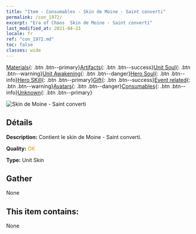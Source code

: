 ```yaml
---
title: "Item - Consumables - Skin de Moine - Saint converti"
permalink: /con_1972/
excerpt: "Era of Chaos  Skin de Moine - Saint converti"
last_modified_at: 2021-04-23
locale: fr
ref: "con_1972.md"
toc: false
classes: wide
---
```

 [Materials](/ItemsFR/){: .btn .btn--primary}[Artifacts](/ItemsFR/Artifacts/){: .btn .btn--success}[Unit Soul](/ItemsFR/UnitSoul/){: .btn .btn--warning}[Unit Awakening](/ItemsFR/UnitAwakening/){: .btn .btn--danger}[Hero Soul](/ItemsFR/HeroSoul/){: .btn .btn--info}[Hero SKill](/ItemsFR/HeroSkill/){: .btn .btn--primary}[Gift](/ItemsFR/Gift/){: .btn .btn--success}[Event related](/ItemsFR/Events/){: .btn .btn--warning}[Avatars](/ItemsFR/Avatars/){: .btn .btn--danger}[Consumables](/ItemsFR/Consumables/){: .btn .btn--info}[Unknown](/ItemsFR/Unknown/){: .btn .btn--primary}

 ![Skin de Moine - Saint converti](/images/u/ti_senglvshengdan.jpg)

## Détails
 **Description:** Contient le skin de Moine - Saint converti.

 **Quality:** <span style="color: #FF8C00">OK</span>

 **Type:** Unit Skin

## Gather

  None

## This item contains:

  None

